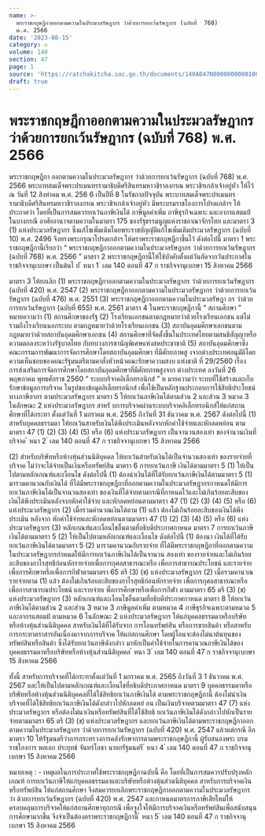 ```yaml
---
name: >-
  พระราชกฤษฎีกาออกตามความในประมวลรัษฎากร ว่าด้วยการยกเว้นรัษฎากร (ฉบับที่  768)
  พ.ศ. 2566
date: '2023-08-15'
category: ก
volume: 140
section: 47
page: 1
source: 'https://ratchakitcha.soc.go.th/documents/140A047N0000000000100.pdf'
draft: true
---
```


# พระราชกฤษฎีกาออกตามความในประมวลรัษฎากร ว่าด้วยการยกเว้นรัษฎากร (ฉบับที่  768) พ.ศ. 2566

พระราชกฤษฎีกา ออกตามความในประมวลรัษฎากร ว่าด้วยการยกเว้นรัษฎากร (ฉบับที่ 768) พ.ศ. 2566 พระบาทสมเด็จพระปรเมนทรรามาธิบดีศรีสินทรมหาวชิราลงกรณ พระวชิรเกล้าเจ้าอยู่หัว ให้ไว้ ณ วันที่ 12 สิงหำคม พ.ศ. 256 6 เป็นปีที่ 8 ในรัชกาลปัจจุบัน พระบาทสมเด็จพระปรเมนทรรามาธิบดีศรีสินทรมหาวชิราลงกรณ พระวชิรเกล้าเจ้าอยู่หัว มีพระบรมราชโองการโปรดเกล้าฯ ให้ประกาศว่า โดยที่เป็นการสมควรยกเว้นภาษีเงินได้ ภาษีมูลค่าเพิ่ม ภาษีธุรกิจเฉพาะ และอากรแสตมป์ ในบางกรณี อาศัยอานาจตามความในมาตรา 175 ของรัฐธรรมนูญแห่งราชอาณาจักรไทย และมาตรา 3 (1) แห่งประมวลรัษฎากร ซึ่งแก้ไขเพิ่มเติมโดยพระราชบัญญัติแก้ไขเพิ่มเติมประมวลรัษฎากร (ฉบับที่ 10) พ.ศ. 2496 จึงทรงพระกรุณาโปรดเกล้าฯ ให้ตราพระราชกฤษฎีกาขึ้นไว้ ดังต่อไปนี้ มาตรา 1 พระราชกฤษฎีกานี้เรียกว่า “ พระราชกฤษฎีกาออกตามความในประมวลรัษฎากร ว่าด้วยการยกเว้นรัษฎากร (ฉบับที่ 768) พ.ศ. 2566 ” มาตรา 2 พระราชกฤษฎีกานี้ให้ใช้บังคับตั้งแต่วันถัดจากวันประกาศในราชกิจจานุเบกษา เป็นต้นไ ป ้ หนา 1 ่ เลม 140 ตอนที่ 47 ก ราชกิจจานุเบกษา 15 สิงหาคม 2566

มาตรา 3 ให้ยกเลิก (1) พระราชกฤษฎีกาออกตามความในประมวลรัษฎากร ว่าด้วยการยกเว้นรัษฎากร (ฉบับที่ 420) พ.ศ. 2547 (2) พระราชกฤษฎีกาออกตามความในประมวลรัษฎากร ว่าด้วยการยกเว้นรัษฎากร (ฉบับที่ 476) พ.ศ. 2551 (3) พระราชกฤษฎีกาออกตามความในประมวลรัษฎา กร ว่าด้วยการยกเว้นรัษฎากร (ฉบับที่ 655) พ.ศ. 2561 มาตรา 4 ในพระราชกฤษฎีกานี้ “ สถานศึกษา ” หมายความว่า (1) สถานศึกษาของรัฐ (2) โรงเรียนเอกชนตามกฎหมายว่าด้วยโรงเรียนเอกชน แต่ไม่รวมถึงโรงเรียนนอกระบบ ตามกฎหมายว่าด้วยโรงเรียนเอกชน (3) สถาบันอุดมศึกษาเอกชนตามกฎหมายว่าด้วยสถาบันอุดมศึกษาเอกชน (4) สถานศึกษาที่จัดตั้งขึ้นในประเทศไทยตามสนธิสัญญาหรือความตกลงระหว่างรัฐบาลไทย กับทบวงการชานัญพิเศษแห่งสหประชาชาติ (5) สถาบันอุดมศึกษาซึ่งคณะกรรมการพัฒนาการจัดการศึกษาโดยสถาบันอุดมศึกษา ที่มีศักยภาพสู งจากต่างประเทศอนุมัติโดยความเห็นชอบของคณะรัฐมนตรีตามคาสั่งหัวหน้าคณะรักษาความสงบ แห่งชาติ ที่ 29/2560 เรื่อง การส่งเสริมการจัดการศึกษาโดยสถาบันอุดมศึกษาที่มีศักยภาพสูงจาก ต่างประเทศ ลงวันที่ 26 พฤษภาคม พุทธศักราช 2560 “ ระบบบริจาคอิเล็กทรอนิกส์ ” ห มายความว่า ระบบที่ใช้สร้างและเก็บรักษาข้อมูลการบริจาค ในรูปของข้อมูลอิเล็กทรอนิกส์ เพื่อใช้เป็นหลักฐานประกอบการใช้สิทธิประโยชน์ทางภาษีอากร ตามประมวลรัษฎากร มาตรา 5 ให้ยกเว้นภาษีเงินได้ตามส่วน 2 และส่วน 3 หมวด 3 ในลักษณะ 2 แห่งประมวลรัษฎากร สาหรั บการบริจาคผ่านระบบบริจาคอิเล็กทรอนิกส์ให้แก่สถานศึกษาที่ได้กระทา ตั้งแต่วันที่ 1 มกราคม พ.ศ. 2565 ถึงวันที่ 31 ธันวาคม พ.ศ. 2567 ดังต่อไปนี้ (1) สาหรับบุคคลธรรมดา ให้ยกเว้นสาหรับเงินได้พึงประเมินหลังจากหักค่าใช้จ่ายและหักลดหย่อน ตามมาตรา 47 (1) (2) (3) (4) (5) หรือ (6) แห่งประมวลรัษฎากร เป็นจานวนสองเท่า ของจำนวนเงินที่บริจาค ้ หนา 2 ่ เลม 140 ตอนที่ 47 ก ราชกิจจานุเบกษา 15 สิงหาคม 2566

(2) สำหรับบริษัทหรือห้างหุ้นส่วนนิติบุคคล ให้ยกเว้นสำหรับเงินได้เป็นจำนวนสองเท่า ของรายจ่ายที่บริจาค ไม่ว่าจะได้จ่ายเป็นเงินหรือทรัพย์สิน มาตรา 6 การยกเว้นภาษี เงินได้ตามมาตรา 5 (1) ให้เป็นไปตามหลักเกณฑ์และเงื่อนไข ดังต่อไปนี้ (1) ต้องนำเงินได้ที่ได้รับยกเว้นภาษีเงินได้ตามมาตรา 5 (1) มารวมคานวณกับเงินได้ ที่ได้มีพระราชกฤษฎีกาที่ออกตามความในประมวลรัษฎากรกาหนดให้มีการยกเว้นภาษีเงินได้เป็นจานวนสองเท่า ของเงินที่ได้จ่ายตามกรณีที่กาหนดไว้และไม่เกินร้อยละสิบของเงินได้พึงประเมินหลังจากหักค่าใช้จ่าย และหักลดหย่อนตามมาตรา 47 (1) (2) (3) (4) (5) หรือ (6) แห่งประมวลรัษฎากร (2) เมื่อรวมคำนวณเงินได้ตาม (1) แล้ว ต้องไม่เกินร้อยละสิบของเงินได้พึงประเมิน หลังจาก หักค่าใช้จ่ายและหักลดหย่อนตามมาตรา 47 (1) (2) (3) (4) (5) หรือ (6) แห่งประมวลรัษฎากร (3) หลักเกณฑ์และเงื่อนไขอื่นตามที่อธิบดีประกาศกาหนด มาตรา 7 การยกเว้นภาษีเงินได้ตามมาตรา 5 (2) ให้เป็นไปตามหลักเกณฑ์และเงื่อนไข ดังต่อไปนี้ (1) ต้องนา เงินได้ที่ได้รับยกเว้นภาษีเงินได้ตามมาตรา 5 (2) มารวมคานวณกับรายจ่าย ที่ได้มีพระราชกฤษฎีกาที่ออกตามความในประมวลรัษฎากรกำหนดให้มีการยกเว้นภาษีเงินได้เป็นจานวน สองเท่า ของรายจ่ายและไม่เกินร้อยละสิบของกาไรสุทธิก่อนหักรายจ่ายเพื่อการกุศลสาธารณะหรือ เพื่อการสาธารณประโยชน์ และรายจ่ายเพื่อการศึกษาหรือเพื่อการกีฬาตามมาตรา 65 ตรี (3) (ข) แห่งประมวลรัษฎากร (2) เมื่อรวมคานวณรายจ่ายตาม (1) แล้ว ต้องไม่เกินร้อยละสิบของกาไรสุทธิก่อนหักรายจ่าย เพื่อการกุศลสาธารณะหรือเพื่อการสาธารณประโยชน์ และรายจ่ายเ พื่อการศึกษาหรือเพื่อการกีฬา ตามมาตรา 65 ตรี (3) (ข) แห่งประมวลรัษฎากร (3) หลักเกณฑ์และเงื่อนไขอื่นตามที่อธิบดีประกาศกาหนด มาตรา 8 ให้ยกเว้นภาษีเงินได้ตามส่วน 2 และส่วน 3 หมวด 3 ภาษีมูลค่าเพิ่ม ตามหมวด 4 ภาษีธุรกิจเฉพาะตามหมวด 5 และอากรแสตมป์ ตามหมวด 6 ในลักษณะ 2 แห่งประมวลรัษฎากร ให้แก่บุคคลธรรมดาหรือบริษัทหรือห้างหุ้นส่วนนิติบุคคล สาหรับเงินได้ที่ได้รับจาก การโอนทรัพย์สิน หรือการขายสินค้า หรือสาหรับการกระทาตราสารอันเนื่องมาจากการบริจาค ให้แก่สถานศึกษา โดยผู้โอนจะต้องไม่นาต้นทุนของทรัพย์สินหรือสินค้า ซึ่งได้รับยกเว้นภาษีดังกล่าว มาหักเป็นค่าใช้จ่ายในการคานวณภาษีเงินได้ของบุคคลธรรมดาหรือบริษัทหรือห้างหุ้นส่วนนิติบุคคล ้ หนา 3 ่ เลม 140 ตอนที่ 47 ก ราชกิจจานุเบกษา 15 สิงหาคม 2566

ทั้งนี้ สาหรับการบริจาคที่ได้กระทาตั้งแต่วันที่ 1 มกราคม พ.ศ. 2565 ถึงวันที่ 3 1 ธันวาคม พ.ศ. 2567 และให้เป็นไปตามหลักเกณฑ์และเงื่อนไขที่อธิบดีประกาศกาหนด มาตรา 9 บุคคลธรรมดาหรือบริษัทหรือห้างหุ้นส่วนนิติบุคคลที่ได้ใช้สิทธิยกเว้นภาษีเงินได้ ตามพระราชกฤษฎีกานี้ ต้องไม่นำเงินบริจาคที่ได้ใช้สิทธิยกเว้นภาษีเงินได้ดังกล่าวไปหักลดหย่ อน เป็นเงินบริจาคตามมาตรา 47 (7) แห่งประมวลรัษฎากร หรือต้องไม่นาเงินหรือทรัพย์สินที่ได้ใช้สิทธิ ยกเว้นภาษีเงินได้ดังกล่าวไปหักเป็นรายจ่ายตามมาตรา 65 ตรี (3) (ข) แห่งประมวลรัษฎากร และยกเว้นภาษีเงินได้ตามพระราชกฤษฎีกาออกตามความในประมวลรัษฎากร ว่าด้วยการยกเว้นรัษฎากร (ฉบับที่ 420) พ.ศ. 2547 แล้วแต่กรณี อีก มาตรา 10 ให้รัฐมนตรีว่าการกระทรวงการคลังรักษาการตามพระราชกฤษฎีกานี้ ผู้รับสนองพระ บรม ราชโองการ พลเอก ประยุทธ์ จันทร์โอชา นายกรัฐมนตรี ้ หนา 4 ่ เลม 140 ตอนที่ 47 ก ราชกิจจานุเบกษา 15 สิงหาคม 2566

หมายเหตุ : - เหตุผลในการประกาศใช้พระราชกฤษฎีกาฉบับนี้ คือ โดยที่เป็นการสมควรปรับปรุงหลักเกณฑ์ การยกเว้นภาษีให้แก่บุคคลธรรมดาและบริษัทหรือห้างหุ้นส่วนนิติบุคคล สาหรับการบริจาคเงินหรือทรัพย์สิน ให้แก่สถานศึกษา จึงสมควรยกเลิกพระราชกฤษฎีกาออกตามความในประมวลรัษฎากร ว่า ด้วยการยกเว้นรัษฎากร (ฉบับที่ 420) พ.ศ. 2547 และกาหนดมาตรการภาษีเสียใหม่ให้ครอบคลุมการบริจาคให้แก่สถานศึกษาทุกกรณี เพื่อจูงใจให้มีการบริจาคเงินหรือทรัพย์สินเพื่อสนับสนุนการศึกษามากขึ้น จึงจำเป็นต้องตราพระราชกฤษฎีกานี้ ้ หนา 5 ่ เลม 140 ตอนที่ 47 ก ราชกิจจานุเบกษา 15 สิงหาคม 2566
